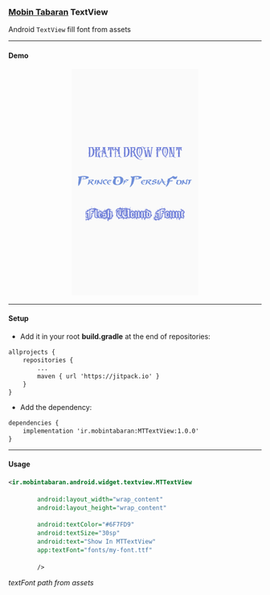 ### [Mobin Tabaran][mt-web-site] TextView
Android <code>TextView</code> fill font from assets

---
#### Demo
<p align="center">
  <img width="auto" height="450" src="https://raw.githubusercontent.com/mobin-tabaran-intelligent-structure/MTTextView/developer/images/mt-textview-image1.png">
</p>

---
#### Setup

* Add it in your root **build.gradle** at the end of repositories:
```grovy
allprojects {
    repositories {
        ...
        maven { url 'https://jitpack.io' }
    }
}
```


* Add the dependency:
```
dependencies {
    implementation 'ir.mobintabaran:MTTextView:1.0.0'
}
```
----
#### Usage
```xml
<ir.mobintabaran.android.widget.textview.MTTextView

        android:layout_width="wrap_content"
        android:layout_height="wrap_content"

        android:textColor="#6F7FD9"
        android:textSize="30sp"
        android:text="Show In MTTextView"
        app:textFont="fonts/my-font.ttf"

        />
```
*textFont path from assets*





[mt-web-site]: http://mobintabaran.ir
